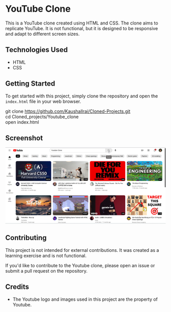 # YouTube Clone

This is a YouTube clone created using HTML and CSS. The clone aims to replicate YouTube. It is not functional, but it is designed to be responsive and adapt to different screen sizes.

## Technologies Used

- HTML
- CSS

## Getting Started

To get started with this project, simply clone the repository and open the `index.html` file in your web browser.

git clone https://github.com/Kaushallrai/Cloned-Projects.git
<br>
cd Cloned_projects/Youtube_clone
<br>
open index.html

## Screenshot

![Screenshot](Screenshots/V2.png)

## Contributing

This project is not intended for external contributions. It was created as a learning exercise and is not functional.

If you'd like to contribute to the Youtube clone, please open an issue or submit a pull request on the repository.

## Credits

- The Youtube logo and images used in this project are the property of Youtube.

